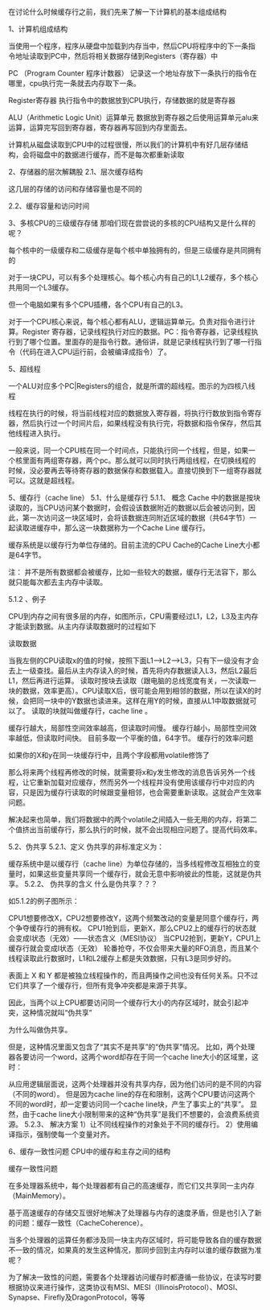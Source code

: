 在讨论什么时候缓存行之前，我们先来了解一下计算机的基本组成结构

1、计算机组成结构


当使用一个程序，程序从硬盘中加载到内存当中，然后CPU将程序中的下一条指令地址读取到PC中，然后将相关数据存储到Registers（寄存器）中

PC （Program Counter 程序计数器）
记录这一个地址存放下一条执行的指令在哪里，cpu执行完一条就去内存取下一条。

Register寄存器
执行指令中的数据放到CPU执行，存储数据的就是寄存器

ALU（Arithmetic Logic Unit）运算单元
数据放到寄存器之后使用运算单元alu来运算，运算完写回到寄存器，寄存器再写回到内存里面去。

计算机从磁盘读取到CPU中的过程很慢，所以我们的计算机中有好几层存储结构，会将磁盘中的数据进行缓存，而不是每次都重新读取

2、存储器的层次解耦股
2.1、层次缓存结构

这几层的存储的访问和存储容量也是不同的

2.2、缓存容量和访问时间


3、多核CPU的三级缓存存储
那咱们现在尝尝说的多核的CPU结构又是什么样的呢？


每个核中的一级缓存和二级缓存是每个核中单独拥有的，但是三级缓存是共同拥有的

对于一块CPU，可以有多个处理核心。每个核心内有自己的L1,L2缓存，多个核心共用同一个L3缓存。

但一个电脑如果有多个CPU插槽，各个CPU有自己的L3。

对于一个CPU核心来说，每个核心都有ALU，逻辑运算单元。负责对指令进行计算。Register 寄存器，记录线程执行对应的数据。PC：指令寄存器，记录线程执行到了哪个位置。里面存的是指令行数。通俗讲，就是记录线程执行到了哪一行指令（代码在进入CPU运行前，会被编译成指令）了。

5、超线程


一个ALU对应多个PC|Registers的组合，就是所谓的超线程。图示的为四核八线程

线程在执行的时候，将当前线程对应的数据放入寄存器，将执行行数放到指令寄存器，然后执行过一个时间片后，如果线程没有执行完，将数据和指令保存，然后其他线程进入执行。

一般来说，同一个CPU核在同一个时间点，只能执行同一个线程，但是，如果一个核里面有两组寄存器，两个pc。那么就可以同时执行两组线程，在切换线程的时候，没必要再去等待寄存器的数据保存和数据载入。直接切换到下一组寄存器就可以。这就是超线程。

5、缓存行（cache line）
5.1、什么是缓存行
5.1.1、 概念
Cache 中的数据是按块读取的，当CPU访问某个数据时，会假设该数据附近的数据以后会被访问到，因此，第一次访问这一块区域时，会将该数据连同附近区域的数据（共64字节）一起读取进缓存中，那么这一块数据称为一个Cache Line 缓存行。

缓存系统是以缓存行为单位存储的。目前主流的CPU Cache的Cache Line大小都是64字节。

注： 并不是所有数据都会被缓存，比如一些较大的数据，缓存行无法容下，那么就只能每次都去主内存中读取。

5.1.2 、例子

CPU到内存之间有很多层的内存，如图所示，CPU需要经过L1，L2，L3及主内存才能读到数据。从主内存读取数据时的过程如下

读取数据

当我左侧的CPU读取x的值的时候，按照下面L1——>L2——>L3，只有下一级没有才会去上一级查找。最后从主内存读入的时候，首先将内存数据读入L3，然后L2最后L1，然后再进行运算。
读取时按块去读取（跟电脑的总线宽度有关，一次读取一块的数据，效率更高）。CPU读取X后，很可能会用到相邻的数据，所以在读X的时候，会把同一块中的Y数据也读进来。这样在用Y的时候，直接从L1中取数据就可以了。
读取的块就叫做缓存行，cache line 。

缓存行越大，局部性空间效率越高，但读取时间慢。
缓存行越小，局部性空间效率越低，但读取时间快。
目前多取一个平衡的值，64字节。
缓存行的效率问题

如果你的X和y在同一块缓存行中，且两个字段都用volatile修饰了

那么将来两个线程再修改的时候，就需要将x和y发生修改的消息告诉另外一个线程，让它重新加载对应缓存，然而另外一个线程并没有使用该缓存行中对应的内容，只是因为缓存行读取的时候跟变量相邻，也会需要重新读取。这就会产生效率问题。

解决起来也简单，我们将数据中的两个volatile之间插入一些无用的内存，将第二个值挤出当前缓存行，那么执行的时候，就不会出现相应问题了。提高代码效率。

5.2、伪共享
5.2.1、定义
伪共享的非标准定义为：

缓存系统中是以缓存行（cache line）为单位存储的，当多线程修改互相独立的变量时，如果这些变量共享同一个缓存行，就会无意中影响彼此的性能，这就是伪共享。
5.2.2、 伪共享的含义
什么是伪共享？？？

如5.1.2的例子图所示：

CPU1想要修改X，CPU2想要修改Y，这两个频繁改动的变量是同意个缓存行，两个争夺缓存行的拥有权。
CPU1抢到后，更新X，那么CPU2上的缓存行的状态就会变成I状态（无效）——状态含义（MESI协议）
当CPU2抢到，更新Y，CPU1上缓存行就会变成I状态（无效）
轮番抢夺，不仅会带来大量的RFO消息，而且某个线程读取此行数据时，L1和L2缓存上都是失效数据，只有L3是同步好的。

表面上 X 和 Y 都是被独立线程操作的，而且两操作之间也没有任何关系。只不过它们共享了一个缓存行，但所有竞争冲突都是来源于共享。

因此，当两个以上CPU都要访问同一个缓存行大小的内存区域时，就会引起冲突，这种情况就叫“伪共享”

为什么叫做伪共享。

但是，这种情况里面又包含了“其实不是共享”的“伪共享”情况。
比如，两个处理器各要访问一个word，这两个word却存在于同一个cache line大小的区域里，这时：

从应用逻辑层面说，这两个处理器并没有共享内存，因为他们访问的是不同的内容（不同的word）。
但是因为cache line的存在和限制，这两个CPU要访问这两个不同的word时，却一定要访问同一个cache line块，产生了事实上的“共享”。
显然，由于cache line大小限制带来的这种“伪共享”是我们不想要的，会浪费系统资源。
5.2.3、 解决方案
1）让不同线程操作的对象处于不同的缓存行。
2）使用编译指示，强制使每一个变量对齐。

6、缓存一致性问题
CPU中的缓存和主存之间的结构



缓存一致性问题

在多处理器系统中，每个处理器都有自己的高速缓存，而它们又共享同一主内存（MainMemory）。

基于高速缓存的存储交互很好地解决了处理器与内存的速度矛盾，但是也引入了新的问题：缓存一致性（CacheCoherence）。

当多个处理器的运算任务都涉及同一块主内存区域时，将可能导致各自的缓存数据不一致的情况，如果真的发生这种情况，那同步回到主内存时以谁的缓存数据为准呢？

为了解决一致性的问题，需要各个处理器访问缓存时都遵循一些协议，在读写时要根据协议来进行操作，这类协议有MSI、MESI（IllinoisProtocol）、MOSI、Synapse、Firefly及DragonProtocol，等等

